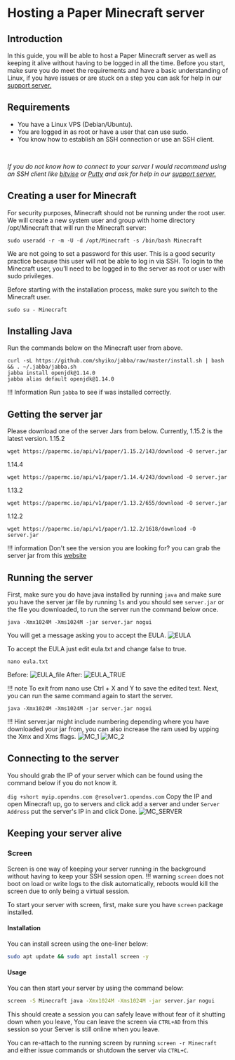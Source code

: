 # Hosting a Paper Minecraft server

## Introduction
In this guide, you will be able to host a Paper Minecraft server as well as keeping it alive without having to be logged in all the time. Before you start, make sure you do meet the requirements and have a basic understanding of Linux, if you have issues or are stuck on a step you can ask for help in our [support server.](https://discord.gg/jcKEyxn)

## Requirements 
* You have a Linux VPS (Debian/Ubuntu).
* You are logged in as root or have a user that can use sudo.
* You know how to establish an SSH connection or use an SSH client.
<br/>

*If you do not know how to connect to your server I would recommend using an SSH client like [bitvise](https://www.bitvise.com/ssh-client-download) or [Putty](https://www.putty.org/) and ask for help in our [support server.](https://discord.gg/jcKEyxn)*

## Creating a user for Minecraft
For security purposes, Minecraft should not be running under the root user. We will create a new system user and group with home directory /opt/Minecraft that will run the Minecraft server:

```
sudo useradd -r -m -U -d /opt/Minecraft -s /bin/bash Minecraft
```
We are not going to set a password for this user. This is a good security practice because this user will not be able to log in via SSH. To login to the Minecraft user, you’ll need to be logged in to the server as root or user with sudo privileges.

Before starting with the installation process, make sure you switch to the Minecraft user.

```sudo su - Minecraft```

## Installing Java
Run the commands below on the Minecraft user from above.
```
curl -sL https://github.com/shyiko/jabba/raw/master/install.sh | bash && . ~/.jabba/jabba.sh
jabba install openjdk@1.14.0
jabba alias default openjdk@1.14.0
```
!!! Information 
    Run `jabba` to see if was installed correctly. 
## Getting the server jar
Please download one of the server Jars from below. Currently, 1.15.2 is the latest version.
1.15.2
```
wget https://papermc.io/api/v1/paper/1.15.2/143/download -O server.jar
```
1.14.4
```
wget https://papermc.io/api/v1/paper/1.14.4/243/download -O server.jar
```
1.13.2
```
wget https://papermc.io/api/v1/paper/1.13.2/655/download -O server.jar
```
1.12.2
```
wget https://papermc.io/api/v1/paper/1.12.2/1618/download -O server.jar
```

!!! information
    Don't see the version you are looking for? you can grab the server jar from this [website](https://papermc.io/legacy)

## Running the server
First, make sure you do have java installed by running `java` and make sure you have the server jar file by running `ls` and you should see `server.jar` or the file you downloaded, to run the server run the command below once.
```
java -Xmx1024M -Xms1024M -jar server.jar nogui
```
You will get a message asking you to accept the EULA.
![EULA](https://i.imgur.com/HgyNGLQ.png)

To accept the EULA just edit eula.txt and change false to true.
```
nano eula.txt
```
Before:
![EULA_file](https://i.imgur.com/8EST1o0.png)
After:
![EULA_TRUE](https://i.imgur.com/vwia9Bo.png)

!!! note
    To exit from nano use Ctrl + X and Y to save the edited text.
Next, you can run the same command again to start the server.
```
java -Xmx1024M -Xms1024M -jar server.jar nogui
```
!!! Hint
    server.jar might include numbering depending where you have downloaded your jar from, you can also increase the ram used by upping the Xmx and Xms flags.
![MC_1](https://i.imgur.com/3TqN7J2.png)
![MC_2](https://i.imgur.com/XCipNhG.png)

## Connecting to the server
You should grab the IP of your server which can be found using the command below if you do not know it.

```dig +short myip.opendns.com @resolver1.opendns.com```
 Copy the IP and open Minecraft up, go to servers and click add a server and under `Server Address` put the server's IP in and click Done.
 ![MC_SERVER](https://i.imgur.com/Sv1gMft.png)

## Keeping your server alive

### Screen

Screen is one way of keeping your server running in the background without having to keep your SSH session open.
!!! warning
    `screen` does not boot on load or write logs to the disk automatically, reboots would kill the screen due to only being a virtual session.

To start your server with screen, first, make sure you have `screen` package installed.

#### Installation
You can install screen using the one-liner below:
```bash
sudo apt update && sudo apt install screen -y
```
#### Usage

You can then start your server by using the command below:
```bash
screen -S Minecraft java -Xmx1024M -Xms1024M -jar server.jar nogui
```
This should create a session you can safely leave without fear of it shutting down when you leave, 
You can leave the screen via `CTRL+AD` from this session so your Server is still online when you leave.

You can re-attach to the running screen by running `screen -r Minecraft` and either issue commands or shutdown the server via `CTRL+C`.